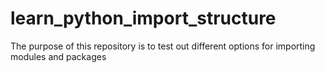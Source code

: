 # learn_python_import_structure
The purpose of this repository is to test out different options for importing modules and packages
